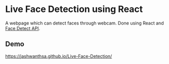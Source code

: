 # Live Face Detection using React

A webpage which can detect faces through webcam.
Done using React and [Face Detect API](https://api-ninjas.com/api/facedetect).

## Demo

https://jashwanthsa.github.io/Live-Face-Detection/
